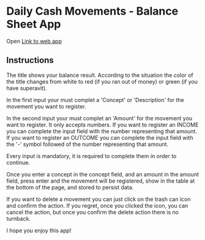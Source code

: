 # Daily Cash Movements - Balance Sheet App

Open [Link to web app](https://daily-cash-balance-sheet.herokuapp.com)

## Instructions

The title shows your balance result. According to the situation the color of the title changes from white to red (if you ran out of money) or green (if you have superavit).

In the first input your must complet a 'Concept' or 'Description' for the movement you want to register.

In the second input your must complet an 'Amount' for the movement you want to register. It only accepts numbers.
If you want to register an INCOME you can complete the input field with the number representing that amount.
If you want to register an OUTCOME you can complete the input field with the '-' symbol followed of the number representing that amount.

Every input is mandatory, it is required to complete them in order to continue.

Once you enter a concept in the concept field, and an amount in the amount field, press enter and the movement will be registered, show in the table at the bottom of the page, and stored to persist data.

If you want to delete a movement you can just click on the trash can icon and confirm the action. If you regret, once you clicked the icon, you can cancel the action, but once you confirm the delete action there is no turnback.

I hope you enjoy this app!